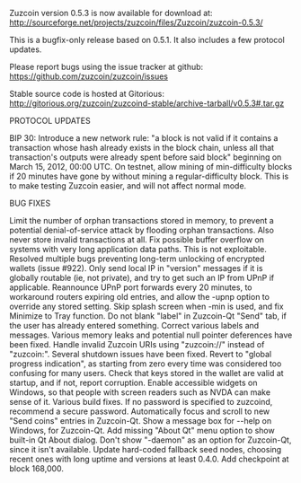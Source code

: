 Zuzcoin version 0.5.3 is now available for download at:
http://sourceforge.net/projects/zuzcoin/files/Zuzcoin/zuzcoin-0.5.3/

This is a bugfix-only release based on 0.5.1.
It also includes a few protocol updates.

Please report bugs using the issue tracker at github:
https://github.com/zuzcoin/zuzcoin/issues

Stable source code is hosted at Gitorious:
http://gitorious.org/zuzcoin/zuzcoind-stable/archive-tarball/v0.5.3#.tar.gz

PROTOCOL UPDATES

BIP 30: Introduce a new network rule: "a block is not valid if it contains a transaction whose hash already exists in the block chain, unless all that transaction's outputs were already spent before said block" beginning on March 15, 2012, 00:00 UTC.
On testnet, allow mining of min-difficulty blocks if 20 minutes have gone by without mining a regular-difficulty block. This is to make testing Zuzcoin easier, and will not affect normal mode.

BUG FIXES

Limit the number of orphan transactions stored in memory, to prevent a potential denial-of-service attack by flooding orphan transactions. Also never store invalid transactions at all.
Fix possible buffer overflow on systems with very long application data paths. This is not exploitable.
Resolved multiple bugs preventing long-term unlocking of encrypted wallets
(issue #922).
Only send local IP in "version" messages if it is globally routable (ie, not private), and try to get such an IP from UPnP if applicable.
Reannounce UPnP port forwards every 20 minutes, to workaround routers expiring old entries, and allow the -upnp option to override any stored setting.
Skip splash screen when -min is used, and fix Minimize to Tray function.
Do not blank "label" in Zuzcoin-Qt "Send" tab, if the user has already entered something.
Correct various labels and messages.
Various memory leaks and potential null pointer deferences have been fixed.
Handle invalid Zuzcoin URIs using "zuzcoin://" instead of "zuzcoin:".
Several shutdown issues have been fixed.
Revert to "global progress indication", as starting from zero every time was considered too confusing for many users.
Check that keys stored in the wallet are valid at startup, and if not, report corruption.
Enable accessible widgets on Windows, so that people with screen readers such as NVDA can make sense of it.
Various build fixes.
If no password is specified to zuzcoind, recommend a secure password.
Automatically focus and scroll to new "Send coins" entries in Zuzcoin-Qt.
Show a message box for --help on Windows, for Zuzcoin-Qt.
Add missing "About Qt" menu option to show built-in Qt About dialog.
Don't show "-daemon" as an option for Zuzcoin-Qt, since it isn't available.
Update hard-coded fallback seed nodes, choosing recent ones with long uptime and versions at least 0.4.0.
Add checkpoint at block 168,000.
